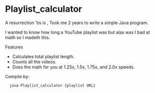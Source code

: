 # Playlist_calculator

A resurrection 'tis is , Took me 2 years to write a simple Java program. 

I wanted to know how long a YouTube playlist was but alas was I bad at math so I madeth this. 

Features
- Calculates total playlist length.
- Counts all the videos.
- Does the math for you at 1.25x, 1.5x, 1.75x, and 2.0x speeds. 

Compile by: 
       
        
      java Playlist_calculator {playlist URL} 

 
